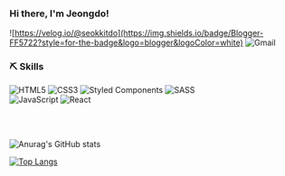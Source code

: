
  
### Hi there, I'm Jeongdo!

  
![https://velog.io/@seokkitdo](https://img.shields.io/badge/Blogger-FF5722?style=for-the-badge&logo=blogger&logoColor=white)  ![Gmail](https://img.shields.io/badge/Gmail-D14836?style=for-the-badge&logo=gmail&logoColor=white)



### ⛏ Skills

![HTML5](https://img.shields.io/badge/html5-%23E34F26.svg?style=for-the-badge&logo=html5&logoColor=white)
![CSS3](https://img.shields.io/badge/css3-%231572B6.svg?style=for-the-badge&logo=css3&logoColor=white)
![Styled Components](https://img.shields.io/badge/styled--components-DB7093?style=for-the-badge&logo=styled-components&logoColor=white)
![SASS](https://img.shields.io/badge/SASS-hotpink.svg?style=for-the-badge&logo=SASS&logoColor=white)
<br>
![JavaScript](https://img.shields.io/badge/javascript-%23323330.svg?style=for-the-badge&logo=javascript&logoColor=%23F7DF1E)
![React](https://img.shields.io/badge/react-%2320232a.svg?style=for-the-badge&logo=react&logoColor=%2361DAFB)

<br>
<br>


![Anurag's GitHub stats](https://github-readme-stats.vercel.app/api?username=Seokkitdo&theme=buefy&show_icons=true)

[![Top Langs](https://github-readme-stats.vercel.app/api/top-langs/?username=anuraghazra&layout=compact&exclude_repo=java-tutorial,anuraghazra.github.io)](https://github.com/anuraghazra/github-readme-stats)
  


<!--
**Seokkitdo/Seokkitdo** is a ✨ _special_ ✨ repository because its `README.md` (this file) appears on your GitHub profile.

Here are some ideas to get you started:

- 🔭 I’m currently working on ...
- 🌱 I’m currently learning ...
- 👯 I’m looking to collaborate on ...
- 🤔 I’m looking for help with ...
- 💬 Ask me about ...
- 📫 How to reach me: ...
- 😄 Pronouns: ...
- ⚡ Fun fact: ...
-->
